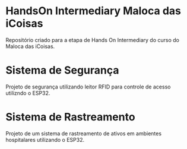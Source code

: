 # HandsOn Intermediary Maloca das iCoisas
Repositório criado para a etapa de Hands On Intermediary do curso do Maloca das iCoisas.

# Sistema de Segurança

Projeto de segurança utilizando leitor RFID para controle de acesso utilizndo o ESP32.

# Sistema de Rastreamento

Projeto de um sistema de rastreamento de ativos em ambientes hospitalares utilizando o ESP32.

